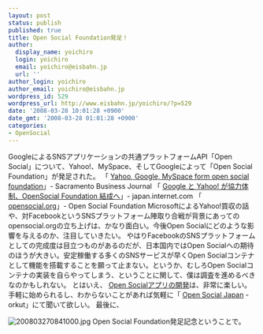 ```yaml
---
layout: post
status: publish
published: true
title: Open Social Foundation発足！
author:
  display_name: yoichiro
  login: yoichiro
  email: yoichiro@eisbahn.jp
  url: ''
author_login: yoichiro
author_email: yoichiro@eisbahn.jp
wordpress_id: 529
wordpress_url: http://www.eisbahn.jp/yoichiro/?p=529
date: '2008-03-28 10:01:28 +0900'
date_gmt: '2008-03-28 01:01:28 +0900'
categories:
- OpenSocial
---
```


GoogleによるSNSアプリケーションの共通プラットフォームAPI「Open Social」について、Yahoo!、MySpace、そしてGoogleによって「Open Social Foundation」が発足された。
「
[Yahoo, Google, MySpace form open social foundation](http://www.bizjournals.com/sacramento/stories/2008/03/24/daily22.html)」- Sacramento Business Journal
「
[Google と Yahoo! が協力体制、OpenSocial Foundation 結成へ](http://japan.internet.com/wmnews/20080326/12.html)」- japan.internet.com
「
[opensocial.org](http://sites.google.com/a/opensocial.org/opensocial/Home)」- Open Social Foundation
MicrosoftによるYahoo!買収の話や、対FacebookというSNSプラットフォーム陣取り合戦が背景にあってのopensocial.orgの立ち上げは、かなり面白い。今後Open Socialにどのような影響を与えるのか、注目していきたい。
やはりFacebookのSNSプラットフォームとしての完成度は目立つものがあるのだが、日本国内ではOpen Socialへの期待のほうが大きい。安定稼働する多くのSNSサービスが早くOpen Socialコンテナとして機能を搭載することを願って止まない。というか、むしろOpen Socialコンテナの実装を自らやってしまう、ということに関して、僕は調査を進めるべきなのかもしれない。
とはいえ、
[Open Socialアプリの開発](http://www.eisbahn.jp/yoichiro/2008/03/_open_social_edition.html)は、非常に楽しい。手軽に始められるし、わからないことがあれば気軽に「
[Open Social Japan](http://www.orkut.com/Community.aspx?cmm=47213793) - orkut」にて聞いて欲しい。
最後に、

![200803270841000.jpg](http://www.eisbahn.jp/yoichiro/images/200803270841000.jpg)
Open Social Foundation発足記念ということで。
